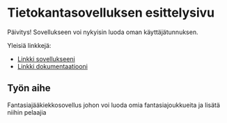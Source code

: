 # Tietokantasovelluksen esittelysivu

Päivitys!
Sovellukseen voi nykyisin luoda oman käyttäjätunnuksen. 

Yleisiä linkkejä:

* [Linkki sovellukseeni](http://vpyry.users.cs.helsinki.fi/tsoha)
* [Linkki dokumentaatiooni](https://github.com/PyryV/Tsoha-Bootstrap/blob/master/doc/Tietokantasovellus.pdf)



## Työn aihe

Fantasiajääkiekkosovellus johon voi luoda omia fantasiajoukkueita ja lisätä niihin pelaajia
